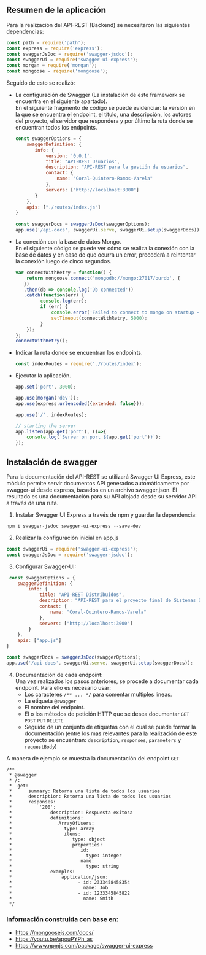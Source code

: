 ## Resumen de la aplicación

Para la realización del API-REST (Backend) se necesitaron las siguientes dependencias:  
```javascript
const path = require('path');
const express = require('express');
const swaggerJsDoc = require('swagger-jsdoc');
const swaggerUi = require('swagger-ui-express');
const morgan = require('morgan');
const mongoose = require('mongoose');
```
Seguido de esto se realizó: 
   * La configuración de Swagger (La instalación de este framework se encuentra en el siguiente apartado).  
     En el siguiente fragmento de código se puede evidenciar: la versión en la que se encuentra el endpoint, el título, una descripción, los autores del proyecto, el servidor que respondera y por último la ruta donde se encuentran todos los endpoints.  

     ```javascript
     const swaggerOptions = {
         swaggerDefinition: {
            info: {
                version: '0.0.1',
                title: "API-REST Usuarios",
                description: "API-REST para la gestión de usuarios",
                contact: {
                    name: "Coral-Quintero-Ramos-Varela"
                },
                servers: ["http://localhost:3000"]
            }
         },
         apis: ["./routes/index.js"]
     }
   
     const swaggerDocs = swaggerJsDoc(swaggerOptions);
     app.use('/api-docs', swaggerUi.serve, swaggerUi.setup(swaggerDocs));
     ```
   
   * La conexión con la base de datos Mongo.  
     En el siguiente código se puede ver cómo se realiza la conexión con la base de datos y en caso de que ocurra un error, procederá a reintentar la conexión luego de cinco segundos.   
     ```javascript
     var connectWithRetry = function() {
         return mongoose.connect('mongodb://mongo:27017/ourdb', { 
        })
        .then(db => console.log('Db connected'))
        .catch(function(err) {
              console.log(err);
              if (err) {
                  console.error('Failed to connect to mongo on startup - retrying in 5 sec', err);
                  setTimeout(connectWithRetry, 5000);
              }
         });
     };
     connectWithRetry();
     ```
   * Indicar la ruta donde se encuentran los endpoints.  
     ```javascript
     const indexRoutes = require('./routes/index');
     ```
   * Ejecutar la aplicación.  
     ```javascript
     app.set('port', 3000);

     app.use(morgan('dev'));
     app.use(express.urlencoded({extended: false}));

     app.use('/', indexRoutes);

     // starting the server
     app.listen(app.get('port'), ()=>{
         console.log(`Server on port ${app.get('port')}`);
     });
     ```
## Instalación de swagger

Para la documentación del API-REST se utilizará Swagger UI Express, este módulo permite servir documentos API generados automáticamente por swagger-ui desde express, basados ​​en un archivo swagger.json. El resultado es una documentación para su API alojada desde su servidor API a través de una ruta.

1. Instalar Swagger UI Express a través de npm y guardar la dependencia: </br>

```javascript
npm i swagger-jsdoc swagger-ui-express --save-dev
```
2. Realizar la configuración inicial en app.js

```javascript
const swaggerUi = require('swagger-ui-express');
const swaggerJsDoc = require('swagger-jsdoc');
```
3. Configurar Swagger-UI:
```javascript
 const swaggerOptions = {
    swaggerDefinition: {
        info: {
            title: "API-REST Distribuidos",
            description: "API-REST para el proyecto final de Sistemas Distribuidos",
            contact: {
                name: "Coral-Quintero-Ramos-Varela"
            },
            servers: ["http://localhost:3000"]
        }
    },
    apis: ["app.js"]
}
```

```javascript
const swaggerDocs = swaggerJsDoc(swaggerOptions);
app.use('/api-docs', swaggerUi.serve, swaggerUi.setup(swaggerDocs));
```

4. Documentación de cada endpoint:  
Una vez realizados los pasos anteriores, se procede a documentar cada endpoint. Para ello es necesario usar:  
   * Los caracteres `/** ... */` para comentar multiples lineas.  
   * La etiqueta `@swagger`  
   * El nombre del endpoint.  
   * El o los métodos de petición HTTP que se desea documentar `GET` `POST` `PUT` `DELETE`  
   * Seguido de un conjunto de etiquetas con el cual se puede formar la documentación (entre los mas relevantes para la realización de este proyecto se encuentran: `description`, `responses`, `parameters` y `requestBody`)  

A manera de ejemplo se muestra la documentación del endpoint `GET`  
```
/**
 * @swagger
 * /:
 *  get:
 *      summary: Retorna una lista de todos los usuarios
 *      description: Retorna una lista de todos los usuarios
 *      responses:
 *          '200':
 *              description: Respuesta exitosa
 *              definitions:
 *                 ArrayOfUsers:
 *                   type: array
 *                   items:
 *                      type: object
 *                      properties:
 *                         id:
 *                           type: integer
 *                         name:
 *                           type: string
 *              examples:
 *                  application/json:
 *                        - id: 2333458458354
 *                          name: Job
 *                        - id: 1233345845822
 *                          name: Smith
 */
```

### Información construida con base en:
- https://mongoosejs.com/docs/
- https://youtu.be/apouPYPh_as
- https://www.npmjs.com/package/swagger-ui-express
